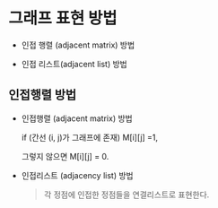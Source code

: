 # 그래프 표현 방법

- 인접 행렬 (adjacent matrix) 방법

- 인접 리스트(adjacent list) 방법



## 인접행렬 방법

- 인접행렬 (adjacent matrix) 방법 

    if (간선 (i, j)가 그래프에 존재)   M[i][j] =1,

    그렇지 않으면   M[i][j] = 0.



- 인접리스트 (adjacency list) 방법

    > 각 정점에 인접한 정점들을 연결리스트로 표현한다.